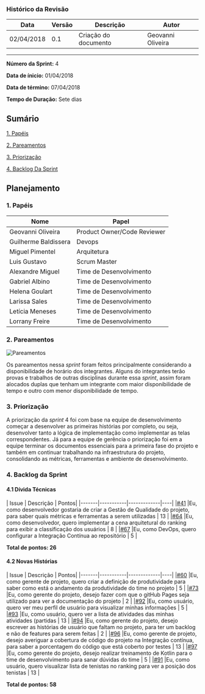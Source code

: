 ### Histórico da Revisão
| Data | Versão | Descrição | Autor |
|---|---|---|---|
| 02/04/2018| 0.1 |Criação do documento | Geovanni Oliveira |
-------------------------------------------------------------------------------------------------

**Número da Sprint:** 4

**Data de ínicio:** 01/04/2018

**Data de término:** 07/04/2018

**Tempo de Duração:** Sete dias

## Sumário

[1. Papéis](#1-papéis)

[2. Pareamentos](#2-pareamentos)

[3. Priorização](#3-priorização)

[4. Backlog Da Sprint](#4-backlog-da-sprint)

## **Planejamento**

### 1. **Papéis**

| Nome                  | Papel |
|-----------------------|-------------|
| Geovanni Oliveira | Product Owner/Code Reviewer|
| Guilherme Baldissera | Devops |
| Miguel Pimentel | Arquitetura |
| Luis Gustavo | Scrum Master |
| Alexandre Miguel | Time de Desenvolvimento |
| Gabriel Albino | Time de Desenvolvimento |
| Helena Goulart | Time de Desenvolvimento |
| Larissa Sales | Time de Desenvolvimento |
| Letícia Meneses | Time de Desenvolvimento |
| Lorrany Freire | Time de Desenvolvimento |

### 2. **Pareamentos**
![Pareamentos](https://i.imgur.com/bY4F3wo.jpg)

Os pareamentos nessa _sprint_ foram feitos principalmente considerando a disponibilidade de horário dos integrantes. Alguns do integrantes terão provas e trabalhos de outras disciplinas durante essa _sprint_, assim foram alocados duplas que tenham um integrante com maior disponibilidade de tempo e outro com menor disponibilidade de tempo.

### 3. **Priorização**

A priorização da *sprint* 4 foi com base na equipe de desenvolvimento começar a desenvolver as primeiras histórias por completo, ou seja, desenvolver tanto a lógica de implementação como implementar as telas correspondentes. Já para a equipe de gerência o priorização foi em a equipe terminar os documentos essenciais para a primeira fase do projeto e também em continuar trabalhando na infraestrutura do projeto, consolidando as métricas, ferramentas e ambiente de desenvolvimento.

### 4. **Backlog da Sprint**

#### 4.1 **Dívida Técnicas**
| Issue | Descrição | Pontos|
|-------|-----------|-------------|----|
|[#41](https://github.com/fga-gpp-mds/2018.1_Nexte/issues/41) |Eu, como desenvolvedor gostaria de criar a Gestão de Qualidade do projeto, para saber quais métricas e ferramentas a serem utilizadas | 13 |
|[#64](https://github.com/fga-gpp-mds/2018.1_Nexte/issues/64) |Eu, como desenvolvedor, quero implementar a cena arquitetural do ranking para exibir a classificação dos usuários | 8 |
|[#67](https://github.com/fga-gpp-mds/2018.1_Nexte/issues/67) |Eu, como DevOps, quero configurar a Integração Contínua ao repositório | 5 |

**Total de pontos: 26**


#### 4.2 **Novas Histórias**

| Issue | Descrição | Pontos|
|-------|-----------|-------------|----|
|[#60](https://github.com/fga-gpp-mds/2018.1_Nexte/issues/60) |Eu, como gerente de projeto, quero criar a definição de produtividade para saber como está o andamento da produtividade do time no projeto | 5 |
|[#73](https://github.com/fga-gpp-mds/2018.1_Nexte/issues/73) |Eu, como gerente do projeto, desejo fazer com que o gitHub Pages seja utilizado para ver a documentação do projeto | 2 |
|[#92](https://github.com/fga-gpp-mds/2018.1_Nexte/issues/92) |Eu, como usuário, quero ver meu perfil de usuário para visualizar minhas informações | 5 |
|[#93](https://github.com/fga-gpp-mds/2018.1_Nexte/issues/93) |Eu, como usuário, quero ver a lista de atividades das minhas atividades (partidas | 13 |
|[#94](https://github.com/fga-gpp-mds/2018.1_Nexte/issues/94) |Eu, como gerente do projeto, desejo escrever as histórias de usuário que faltam no projeto, para ter um backlog e não de features para serem feitas | 2 |
|[#96](https://github.com/fga-gpp-mds/2018.1_Nexte/issues/96) |Eu, como gerente de projeto, desejo averiguar a cobertura de código do projeto na Integração contínua, para saber a porcentagem do código que está coberto por testes | 13 |
|[#97](https://github.com/fga-gpp-mds/2018.1_Nexte/issues/97) |Eu, como gerente do projeto, desejo realizar treinamento de Kotlin para o time de desenvolvimento para sanar dúvidas do time | 5 |
|[#91](https://github.com/fga-gpp-mds/2018.1_Nexte/issues/91) |Eu, como usuário, quero visualizar lista de tenistas no ranking para ver a posição dos tenistas | 13 |


**Total de pontos: 58**